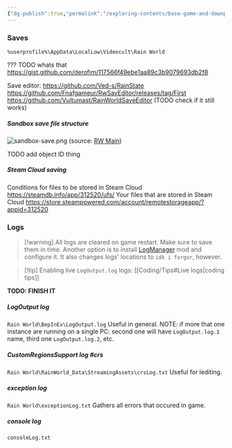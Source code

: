 ```yaml
---
{"dg-publish":true,"permalink":"/exploring-contents/base-game-and-downpour/technical-files/"}
---
```


### Saves
`%userprofile%\AppData\LocalLow\Videocult\Rain World`

??? TODO whats that
https://gist.github.com/derofim/117566f49ebe1aa89c3b9079693db2f8

Save editor: https://github.com/Ved-s/RainState
https://github.com/Fnafgameur/RwSavEditor/releases/tag/First
https://github.com/Vultumast/RainWorldSaveEditor
(TODO check if it still works)

##### Sandbox save file structure
![sandbox-save.png](/img/user/pics/sandbox-save.png)
(source: [RW Main](https://discord.com/channels/291184728944410624/296133304632213504/505218239853363200))

TODO add object ID thing

##### Steam Cloud saving
Conditions for files to be stored in Steam Cloud
https://steamdb.info/app/312520/ufs/
Your files that are stored in Steam Cloud
https://store.steampowered.com/account/remotestorageapp/?appid=312520

### Logs

> [!warning] All logs are cleared on game restart. Make sure to save them in time.
> Another option is to install [LogManager](https://steamcommunity.com/sharedfiles/filedetails/?id=3138158069) mod and configure it. It also changes logs' locations to `idk i forgor`, however.

> [!tip] Enabling live `LogOutput.log` logs: [[Coding/Tips#Live logs\|coding tips]]

**TODO: FINISH IT**
##### LogOutput log
`Rain World\BepInEx\LogOutput.log`
Useful in general.
NOTE: if more that one instance are running on a single PC:
second one will have `LogOutput.log.1` name, third one `LogOutput.log.2`, etc. 
##### CustomRegionsSupport log #crs 
`Rain World\RainWorld_Data\StreamingAssets\crsLog.txt`
Useful for lediting.
##### exception log
`Rain World\exceptionLog.txt`
Gathers all errors that occured in game. 
##### console log
`consoleLog.txt`